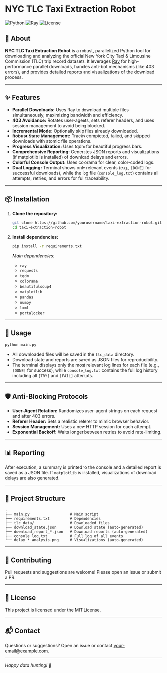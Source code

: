 # NYC TLC Taxi Extraction Robot

![Python](https://img.shields.io/badge/Python-3.8%2B-blue)
![Ray](https://img.shields.io/badge/Ray-Parallel-green)
![License](https://img.shields.io/badge/license-MIT-lightgrey)

## 🚕 About

**NYC TLC Taxi Extraction Robot** is a robust, parallelized Python tool for downloading and analyzing the official New York City Taxi & Limousine Commission (TLC) trip record datasets. It leverages [Ray](https://ray.io/) for high-performance parallel downloads, handles anti-bot mechanisms (like 403 errors), and provides detailed reports and visualizations of the download process.

---

## ✨ Features

- **Parallel Downloads:** Uses Ray to download multiple files simultaneously, maximizing bandwidth and efficiency.
- **403 Avoidance:** Rotates user-agents, sets referer headers, and uses session management to avoid being blocked.
- **Incremental Mode:** Optionally skip files already downloaded.
- **Robust State Management:** Tracks completed, failed, and skipped downloads with atomic file operations.
- **Progress Visualization:** Uses tqdm for beautiful progress bars.
- **Comprehensive Reporting:** Generates JSON reports and visualizations (if matplotlib is installed) of download delays and errors.
- **Colorful Console Output:** Uses colorama for clear, color-coded logs.
- **Dual Logging:** Terminal shows only relevant events (e.g., `[DONE]` for successful downloads), while the log file (`console_log.txt`) contains all attempts, retries, and errors for full traceability.

---

## 📦 Installation

1. **Clone the repository:**
   ```bash
   git clone https://github.com/yourusername/taxi-extraction-robot.git
   cd taxi-extraction-robot
   ```

2. **Install dependencies:**
   ```bash
   pip install -r requirements.txt
   ```

   *Main dependencies:*
   - `ray`
   - `requests`
   - `tqdm`
   - `colorama`
   - `beautifulsoup4`
   - `matplotlib` 
   - `pandas`
   - `numpy`
   - `lxml`
   - `portalocker` 

---

## 🚀 Usage

```bash
python main.py
```

- All downloaded files will be saved in the `tlc_data` directory.
- Download state and reports are saved as JSON files for reproducibility.
- The terminal displays only the most relevant log lines for each file (e.g., `[DONE]` for success), while `console_log.txt` contains the full log history including all `[TRY]` and `[FAIL]` attempts.

---

## 🛡️ Anti-Blocking Protocols

- **User-Agent Rotation:** Randomizes user-agent strings on each request and after 403 errors.
- **Referer Header:** Sets a realistic referer to mimic browser behavior.
- **Session Management:** Uses a new HTTP session for each attempt.
- **Exponential Backoff:** Waits longer between retries to avoid rate-limiting.

---

## 📊 Reporting

After execution, a summary is printed to the console and a detailed report is saved as a JSON file. If `matplotlib` is installed, visualizations of download delays are also generated.

---

## 📝 Project Structure

```
.
├── main.py                  # Main script
├── requirements.txt         # Dependencies
├── tlc_data/                # Downloaded files
├── download_state.json      # Download state (auto-generated)
├── download_report_*.json   # Download reports (auto-generated)
├── console_log.txt          # Full log of all events
└── delay_*_analysis.png     # Visualizations (auto-generated)
```

---

## 🤝 Contributing

Pull requests and suggestions are welcome! Please open an issue or submit a PR.

---

## 📄 License

This project is licensed under the MIT License.

---

## 📬 Contact

Questions or suggestions? Open an issue or contact [your-email@example.com](mailto:your-email@example.com).

---

*Happy data hunting! 🚖*